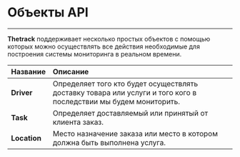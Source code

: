 # Объекты API
---

**Thetrack** поддерживает несколько простых объектов с помощью которых можно осуществлять все действия необходимые для построения системы мониторинга в реальном времени.

| Название | Описание |
| :--- | :--- |
| **Driver** | Определяет того кто будет осуществлять доставку товара или услуги и того кого в последствии мы будем мониторить. |
| **Task** | Определяет доставляемый или принятый от клиента заказ. |
| **Location** | Место назначение заказа или место в котором должна быть выполнена услуга. |